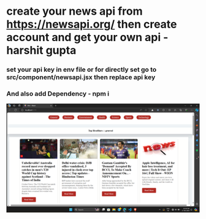 # create your news api  from    https://newsapi.org/  then create account and get your own api - harshit gupta
<h3>set your api key in env file or  for directly set go to  src/component/newsapi.jsx then replace api key </h3> 
<h3>And  also add Dependency - npm i</h3> 
<img src="./public/newsscreensot-harshitgupta.png" alt="screenshot Image"/>

